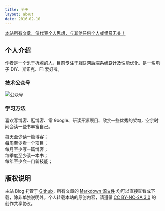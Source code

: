```yaml
---
title: 关于
layout: about
date: 2016-02-10
---
```

[本站所有文章，仅代表个人思想，与其他任何个人或组织无关！](#)

## 个人介绍

作者是一个乐于折腾的人，目前专注于互联网后端系统设计及性能优化。是一名电子 DIY、斯诺克、F1 爱好者。

### 技术公众号

![公众号](//www.fanhaobai.com/wechat.jpeg)

### 学习方法

喜欢写博客、逛博客、常 Google、研读开源项目、欣赏一些优秀的架构，空余时间会读一些书丰富自己。

<pre>
每天至少读一篇博客；
每周至少看一个项目；
每月至少写一篇博客；
每季度至少读一本书；
每年至少会一门新技能；
</pre>

## 版权说明

主站 Blog 托管于 [Github](https://github.com/fan-haobai/blog)，所有文章的 [Markdown 源文件](https://github.com/fan-haobai/blog/tree/master/_posts) 均可以直接查看或下载，除非单独说明外，个人转载本站的原创内容，请遵循 [CC BY-NC-SA 3.0](http://creativecommons.org/licenses/by-nc-sa/3.0/deed.zh) 的创作共享协议。

